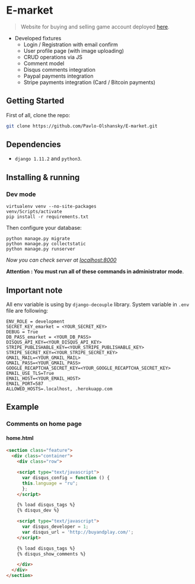 # E-market

> Website for buying and selling game account deployed [here](https://buyandplay.herokuapp.com).

* Developed fixtures
  * Login / Registration with email confirm
  * User profile page (with image uploading)
  * CRUD operations via JS
  * Comment model
  * Disqus comments integration
  * Paypal payments integration
  * Stripe payments integration (Card / Bitcoin payments)

## Getting Started

First of all, clone the repo:

```bash
git clone https://github.com/Pavlo-Olshansky/E-market.git
```

## Dependencies
* `django 1.11.2` and `python3`.

## Installing & running
### Dev mode
```
virtualenv venv --no-site-packages
venv/Scripts/activate
pip install -r requirements.txt
```
Then configure your database:
```
python manage.py migrate
python manage.py collectstatic
python manage.py runserver
```
*Now you can check server at [localhost:8000](http://localhost:8000)*

**Attention : You must run all of these commands in administrator mode**.

## Important note
All env variable is using by `django-decouple` library. System variable in `.env` file are following:
```
ENV_ROLE = development
SECRET_KEY_emarket = <YOUR_SECRET_KEY>
DEBUG = True
DB_PASS_emarket = <YOUR_DB_PASS>
DISQUS_API_KEY=<YOUR_DISQUS_API_KEY>
STRIPE_PUBLISHABLE_KEY=<YOUR_STRIPE_PUBLISHABLE_KEY>
STRIPE_SECRET_KEY=<YOUR_STRIPE_SECRET_KEY>
GMAIL_MAIL=<YOUR_GMAIL_MAIL>
GMAIL_PASS=<YOUR_GMAIL_PASS>
GOOGLE_RECAPTCHA_SECRET_KEY=<YOUR_GOOGLE_RECAPTCHA_SECRET_KEY>
EMAIL_USE_TLS=True
EMAIL_HOST=<YOUR_EMAIL_HOST>
EMAIL_PORT=587
ALLOWED_HOSTS=.localhost, .herokuapp.com
```

## Example
### Comments on home page
#### home.html
```html
<section class="feature">
  <div class="container">
    <div class="row">

    <script type="text/javascript">
      var disqus_config = function () { 
      this.language = "ru";
      };
    </script>

    {% load disqus_tags %}
    {% disqus_dev %}

    <script type="text/javascript">
      var disqus_developer = 1;
      var disqus_url = 'http://buyandplay.com/';
    </script>

    {% load disqus_tags %}
    {% disqus_show_comments %}

    </div>
  </div>
</section>
```


